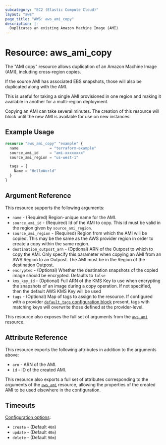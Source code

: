 ```yaml
---
subcategory: "EC2 (Elastic Compute Cloud)"
layout: "aws"
page_title: "AWS: aws_ami_copy"
description: |-
  Duplicates an existing Amazon Machine Image (AMI)
---
```


# Resource: aws_ami_copy

The "AMI copy" resource allows duplication of an Amazon Machine Image (AMI),
including cross-region copies.

If the source AMI has associated EBS snapshots, those will also be duplicated
along with the AMI.

This is useful for taking a single AMI provisioned in one region and making
it available in another for a multi-region deployment.

Copying an AMI can take several minutes. The creation of this resource will
block until the new AMI is available for use on new instances.

## Example Usage

```terraform
resource "aws_ami_copy" "example" {
  name              = "terraform-example"
  source_ami_id     = "ami-xxxxxxxx"
  source_ami_region = "us-west-1"

  tags = {
    Name = "HelloWorld"
  }
}
```

## Argument Reference

This resource supports the following arguments:

* `name` - (Required) Region-unique name for the AMI.
* `source_ami_id` - (Required) Id of the AMI to copy. This id must be valid in the region
  given by `source_ami_region`.
* `source_ami_region` - (Required) Region from which the AMI will be copied. This may be the
  same as the AWS provider region in order to create a copy within the same region.
* `destination_outpost_arn` - (Optional) ARN of the Outpost to which to copy the AMI.
  Only specify this parameter when copying an AMI from an AWS Region to an Outpost. The AMI must be in the Region of the destination Outpost.  
* `encrypted` - (Optional) Whether the destination snapshots of the copied image should be encrypted. Defaults to `false`
* `kms_key_id` - (Optional) Full ARN of the KMS Key to use when encrypting the snapshots of an image during a copy operation. If not specified, then the default AWS KMS Key will be used
* `tags` - (Optional) Map of tags to assign to the resource. If configured with a provider [`default_tags` configuration block](https://registry.terraform.io/providers/hashicorp/aws/latest/docs#default_tags-configuration-block) present, tags with matching keys will overwrite those defined at the provider-level.

This resource also exposes the full set of arguments from the [`aws_ami`](ami.html) resource.

## Attribute Reference

This resource exports the following attributes in addition to the arguments above:

* `arn` - ARN of the AMI.
* `id` - ID of the created AMI.

This resource also exports a full set of attributes corresponding to the arguments of the
[`aws_ami`](/docs/providers/aws/r/ami.html) resource, allowing the properties of the created AMI to be used elsewhere in the
configuration.

## Timeouts

[Configuration options](https://developer.hashicorp.com/terraform/language/resources/syntax#operation-timeouts):

* `create` - (Default `40m`)
* `update` - (Default `40m`)
* `delete` - (Default `90m`)
